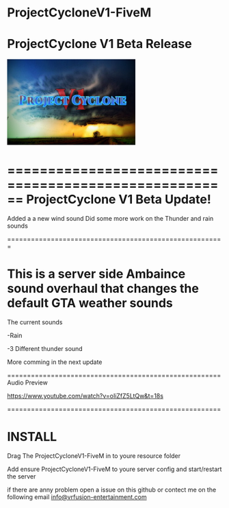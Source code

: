 # ProjectCycloneV1-FiveM



# ProjectCyclone V1 Beta Release

 <img src="img/Banner.jpg" height="200" width="300">



======================================================
ProjectCyclone V1 Beta Update!
======================================================

Added a a new wind sound
Did some more work on the Thunder and rain sounds


=======================================================

This is a server side Ambaince sound overhaul
that changes the default GTA weather sounds
======================================================
The current sounds

-Rain

-3 Different thunder sound


More comming in the next update 

======================================================
Audio Preview

https://www.youtube.com/watch?v=oIiZfZ5LtQw&t=18s

======================================================
# INSTALL

Drag The ProjectCycloneV1-FiveM in to youre resource folder

Add ensure ProjectCycloneV1-FiveM to youre server config
and start/restart the server

if there are anny problem open a issue on this github
or
contect me on the following email
info@vrfusion-entertainment.com
